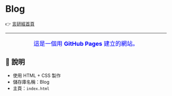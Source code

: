 # Blog

👉 [言研經首頁](https://joseph-yen108.github.io/Blog/index)

<hr>

<p align="center" style="color:blue; font-size:18px;">
  這是一個用 <strong>GitHub Pages</strong> 建立的網站。
</p>

## 📝 說明
- 使用 HTML + CSS 製作
- 儲存庫名稱：Blog
- 主頁：`index.html`

